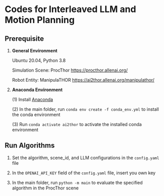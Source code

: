 
# Codes for Interleaved LLM and Motion Planning

## Prerequisite

1. **General Environment**

   Ubuntu 20.04, Python 3.8

   Simulation Scene: ProcThor https://procthor.allenai.org/

   Robot Entity: ManipulaTHOR https://ai2thor.allenai.org/manipulathor/

2. **Anaconda Environment**

   (1) Install [Anaconda](https://www.anaconda.com/)

   (2) In the main folder, run `conda env create -f conda_env.yml` to install the conda environment

   (3) Run `conda activate ai2thor` to activate the installed conda environment

## Run Algorithms

1. Set the algorithm, scene_id, and LLM configurations in the `config.yaml` file

2. In the `OPENAI_API_KEY` field of the `config.yaml` file, insert you own key

3. In the main folder, run `python -m main` to evaluate the specified algorithm in the ProcThor scene
